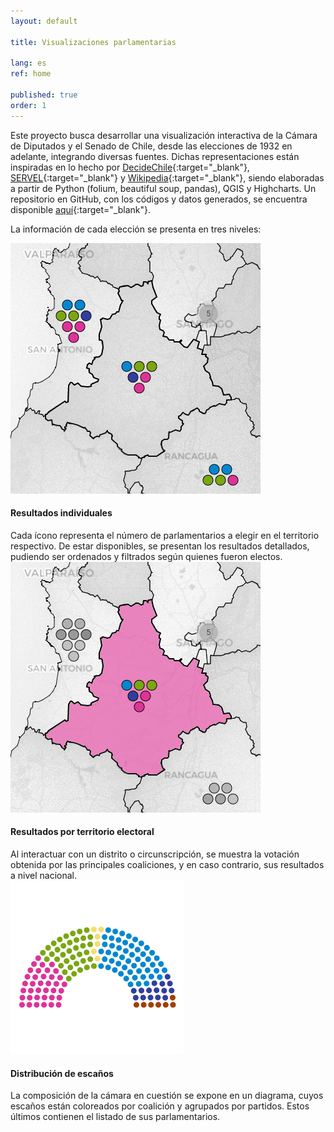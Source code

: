 ```yaml
---
layout: default

title: Visualizaciones parlamentarias

lang: es
ref: home

published: true
order: 1
---
```


Este proyecto busca desarrollar una visualización interactiva de la Cámara de Diputados y el Senado de Chile, desde las elecciones de 1932 en adelante, integrando diversas fuentes. Dichas representaciones están inspiradas en lo hecho por [DecideChile](https://2021.decidechile.cl/#/ev/2021.nov/ct/2021.nov.D/){:target="_blank"}, [SERVEL](https://historico.servel.cl/servel/app/index.php?r=EleccionesGenerico&id=234){:target="_blank"} y [Wikipedia](https://es.wikipedia.org/wiki/Elecciones_parlamentarias_de_Chile_de_2021){:target="_blank"}, siendo elaboradas a partir de Python (folium, beautiful soup, pandas), QGIS y Highcharts. Un repositorio en GitHub, con los códigos y datos generados, se encuentra disponible [aquí](https://github.com/sebastianriffo/congreso-chile){:target="_blank"}.

La información de cada elección se presenta en tres niveles: 

<div class="row">
  <div class="column">
    <img src="./fig/home-1.png">
    <div class="text"> 
    <h4> Resultados individuales </h4> 
    Cada ícono representa el número de parlamentarios a elegir en el territorio respectivo. De estar disponibles, se presentan los resultados detallados, pudiendo ser ordenados y filtrados según quienes fueron electos. </div>
  </div>
  <div class="column">
    <img src="./fig/home-2.png">
    <div class="text"> 
    <h4> Resultados por territorio electoral </h4> 
    Al interactuar con un distrito o circunscripción, se muestra la votación obtenida por las principales coaliciones, y en caso contrario, sus resultados a nivel nacional. </div>
  </div>
  <div class="column">
    <img src="./fig/home-3.png">
    <div class="text"> 
    <h4> Distribución de escaños </h4>
    La composición de la cámara en cuestión se expone en un diagrama, cuyos escaños están coloreados por coalición y agrupados por partidos. Estos últimos contienen el listado de sus parlamentarios. </div>
  </div>
</div>

